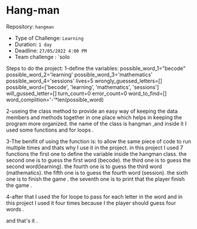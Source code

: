 # Hang-man
 Repository: `hangman`
- Type of Challenge: `Learning`
- Duration: `1 day`
- Deadline: `27/05/2022 4:00 PM`
- Team challenge : `solo

Steps to do the project:
1-define the variables:
possible_word_1="becode"
possible_word_2='learning'
possible_word_3='mathematics'
possible_word_4='sessions'
lives=5
wrongly_guessed_letters=[]
possible_word=['becode', 'learning', 'mathematics', 'sessions']
will_gussed_letter=[]
turn_count=0
error_count=0
word_to_find=[]
word_complition='-'*len(possible_word)

2-useing  the class method to provide an easy way of keeping the data members and methods together in one place which helps in keeping the program more organized.
the name of the class is hangman ,and inside it I used some functions and for loops .

3-The benifit of using the function is:
to  allow the same piece of code to run multiple times and thats why I use it in the project.
in this project I used 7 functions 
the first one to define the variable inside the hangman class.
the second one is to guess the first word (becode).
the third one is to guess the second word(learning).
the fourth one is to guess the third word (mathematics).
the fifth one is to guess the fourth word (session).
the sixth one  is to finish the game .
the seventh one is to print that the player finish the game .

4-after that I used the for loope to pass for each letter in the word and in this project I used it four times because I the player should guess four words .

and that's it .


